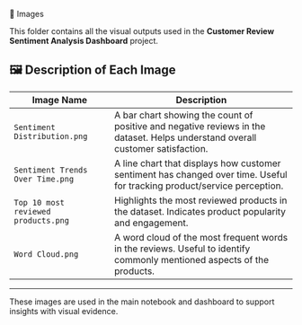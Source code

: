 📁 Images

This folder contains all the visual outputs used in the **Customer Review Sentiment Analysis Dashboard** project.

## 🖼️ Description of Each Image

| Image Name                          | Description |
|------------------------------------|-------------|
| `Sentiment Distribution.png`       | A bar chart showing the count of positive and negative reviews in the dataset. Helps understand overall customer satisfaction. |
| `Sentiment Trends Over Time.png`   | A line chart that displays how customer sentiment has changed over time. Useful for tracking product/service perception. |
| `Top 10 most reviewed products.png`| Highlights the most reviewed products in the dataset. Indicates product popularity and engagement. |
| `Word Cloud.png`                   | A word cloud of the most frequent words in the reviews. Useful to identify commonly mentioned aspects of the products. |

---

These images are used in the main notebook and dashboard to support insights with visual evidence.



